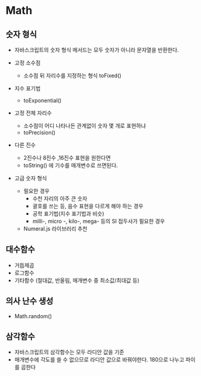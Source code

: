 # Math

## 숫자 형식
- 자바스크립트의 숫자 형식 메서드는 모두 숫자가 아니라 문자열을 반환한다.

- 고정 소수점
  - 소수점 뒤 자리수를 지정하는 형식 toFixed()
- 지수 표기법
  - toExponential()
- 고정 전체 자리수
  - 소수점이 어디 나타나든 관계없이 숫자 몇 개로 표현하냐
  - toPrecision()
- 다른 진수
  - 2진수나 8진수 ,16진수 표현을 원한다면
  - toString() 에 기수를 매개변수로 쓰면된다.
- 고급 숫자 형식
  - 필요한 경우
    - 수천 자리의 아주 큰 숫자
    - 괄호를 쓰는 등, 음수 표현을 다르게 해야 하는 경우
    - 공학 표기법(지수 표기법과 비슷)
    - milli-, micro -, kilo-, mega- 등의 SI 접두사가 필요한 경우
  - Numeral.js 라이브러리 추천

    

## 대수함수
- 거듭제곱
- 로그함수
- 기타함수 (절대값, 반올림, 매개변수 중 최소값/최대값 등)

## 의사 난수 생성
- Math.random()

## 삼각함수
- 자바스크립트의 삼각함수는 모두 라디안 값을 기준
- 매개변수에 각도를 쓸 수 없으므로 라디안 값으로 바꿔야한다. 180으로 나누고 파이를 곱한다